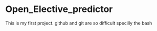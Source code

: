 # Open_Elective_predictor
This is my first project.
github and git are so difficult specilly the bash
